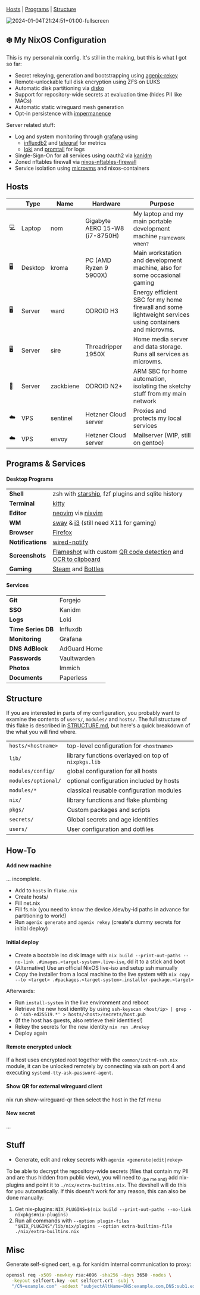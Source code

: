 [Hosts](#hosts) \| [Programs](#programs--services) \| [Structure](./STRUCTURE.md)

![2024-01-04T21:24:51+01:00-fullscreen](https://github.com/oddlama/nix-config/assets/31919558/f473b473-0715-4323-89f2-5a79140ba54c)

## ❄️  My NixOS Configuration

This is my personal nix config. It's still in the making, but this is what I got so far:

- Secret rekeying, generation and bootstrapping using [agenix-rekey](https://github.com/oddlama/agenix-rekey)
- Remote-unlockable full disk encryption using ZFS on LUKS <!-- with automatic snapshots and backups -->
- Automatic disk partitioning via [disko](https://github.com/nix-community/disko)
- Support for repository-wide secrets at evaluation time (hides PII like MACs)
- Automatic static wireguard mesh generation <!-- plus netbird for dynamic meshing -->
- Opt-in persistence with [impermanence](https://github.com/nix-community/impermanence)
<!-- - Secure boot using [lanzaboote](https://github.com/nix-community/lanzaboote) -->

<!--
Desktop machines:

- [Secondary neovim instance](./users/modules/config/manpager/default.nix) as a better manpager
- System-wide theme using [stylix](https://github.com/danth/stylix)
-->

Server related stuff:

- Log and system monitoring through [grafana](https://github.com/grafana/grafana) using
  - [influxdb2](https://github.com/influxdata/influxdb) and [telegraf](https://github.com/influxdata/telegraf) for metrics
  - [loki](https://github.com/grafana/loki) and [promtail](https://grafana.com/docs/loki/latest/clients/promtail/) for logs
- Single-Sign-On for all services using oauth2 via [kanidm](https://github.com/kanidm/kanidm)
- Zoned nftables firewall via [nixos-nftables-firewall](https://github.com/thelegy/nixos-nftables-firewall)
- Service isolation using [microvms](https://github.com/astro/microvm.nix) and nixos-containers

## Hosts

|  | Type | Name | Hardware | Purpose
---|---|---|---|---
💻 | Laptop | nom | Gigabyte AERO 15-W8 (i7-8750H) | My laptop and my main portable development machine <sub>Framework when?</sub>
🖥️ | Desktop | kroma | PC (AMD Ryzen 9 5900X) | Main workstation and development machine, also for some occasional gaming
🖥️ | Server | ward | ODROID H3 | Energy efficient SBC for my home firewall and some lightweight services using containers and microvms.
🖥️ | Server | sire | Threadripper 1950X | Home media server and data storage. Runs all services as microvms.
🥔 | Server | zackbiene | ODROID N2+ | ARM SBC for home automation, isolating the sketchy stuff from my main network
☁️  | VPS | sentinel | Hetzner Cloud server | Proxies and protects my local services
☁️  | VPS | envoy | Hetzner Cloud server | Mailserver (WIP, still on gentoo)

## Programs & Services

#### Desktop Programs

|   |   |
|---|---|
**Shell** | zsh <!--& [nushell](https://github.com/nushell/nushell)--> with [starship](https://github.com/starship/starship), fzf plugins and sqlite history
**Terminal** | [kitty](https://github.com/kovidgoyal/kitty)
**Editor** | [neovim](https://github.com/neovim/neovim) via [nixvim](https://github.com/nix-community/nixvim)
**WM** | [sway](https://github.com/swaywm/sway) & [i3](https://github.com/i3/i3) (still need X11 for gaming)
**Browser** | [Firefox](https://www.mozilla.org/en-US/firefox/new/)
**Notifications** | [wired-notify](https://github.com/Toqozz/wired-notify)
**Screenshots** | [Flameshot](https://github.com/flameshot-org/flameshot) with custom [QR code detection](./pkgs/scripts/screenshot-area-scan-qr.nix) and [OCR to clipboard](./pkgs/scripts/screenshot-area.nix)
**Gaming** | [Steam](https://store.steampowered.com/) and [Bottles](https://github.com/bottlesdevs/Bottles)

#### Services

|   |   |
|---|---|
**Git** | Forgejo
**SSO** | Kanidm
**Logs** | Loki
**Time Series DB** | Influxdb
**Monitoring** | Grafana
**DNS AdBlock** | AdGuard Home
**Passwords** | Vaultwarden
**Photos** | Immich
**Documents** | Paperless

## Structure

If you are interested in parts of my configuration,
you probably want to examine the contents of `users/`, `modules/` and `hosts/`.
The full structure of this flake is described in [STRUCTURE.md](./STRUCTURE.md),
but here's a quick breakdown of the what you will find where.

|   |   |
|---|---|
`hosts/<hostname>` | top-level configuration for `<hostname>`
`lib/` | library functions overlayed on top of `nixpkgs.lib`
`modules/config/` | global configuration for all hosts
`modules/optional/` | optional configuration included by hosts
`modules/*` | classical reusable configuration modules
`nix/` | library functions and flake plumbing
`pkgs/` | Custom packages and scripts
`secrets/` | Global secrets and age identities
`users/` | User configuration and dotfiles

## How-To

#### Add new machine

... incomplete.

- Add <name> to `hosts` in `flake.nix`
- Create hosts/<name>
- Fill net.nix
- Fill fs.nix (you need to know the device /dev/by-id paths in advance for partitioning to work!)
- Run `agenix generate` and `agenix rekey` (create's dummy secrets for initial deploy)

#### Initial deploy

- Create a bootable iso disk image with `nix build --print-out-paths --no-link .#images.<target-system>.live-iso`, dd it to a stick and boot
- (Alternative) Use an official NixOS live-iso and setup ssh manually
- Copy the installer from a local machine to the live system with `nix copy --to <target> .#packages.<target-system>.installer-package.<target>`

Afterwards:

- Run `install-system` in the live environment and reboot
- Retrieve the new host identity by using `ssh-keyscan <host/ip> | grep -o 'ssh-ed25519.*' > hosts/<host>/secrets/host.pub`
- (If the host has guests, also retrieve their identities!)
- Rekey the secrets for the new identity `nix run .#rekey`
- Deploy again

#### Remote encrypted unlock

If a host uses encrypted root together with the `common/initrd-ssh.nix` module,
it can be unlocked remotely by connecting via ssh on port 4 and executing `systemd-tty-ask-password-agent`.

#### Show QR for external wireguard client

nix run show-wireguard-qr
then select the host in the fzf menu

#### New secret

...

## Stuff

- Generate, edit and rekey secrets with `agenix <generate|edit|rekey>`

To be able to decrypt the repository-wide secrets (files that contain my PII and are thus hidden from public view),
you will need to <sub>(be me and)</sub> add nix-plugins and point it to `./nix/extra-builtins.nix`.
The devshell will do this for you automatically. If this doesn't work for any reason, this can also be done manually:

1. Get nix-plugins: `NIX_PLUGINS=$(nix build --print-out-paths --no-link nixpkgs#nix-plugins)`
2. Run all commands with `--option plugin-files "$NIX_PLUGINS"/lib/nix/plugins --option extra-builtins-file ./nix/extra-builtins.nix`

## Misc

Generate self-signed cert, e.g. for kanidm internal communication to proxy:

```bash
openssl req -x509 -newkey rsa:4096 -sha256 -days 3650 -nodes \
  -keyout selfcert.key -out selfcert.crt -subj \
  "/CN=example.com" -addext "subjectAltName=DNS:example.com,DNS:sub1.example.com,DNS:sub2.example.com,IP:10.0.0.1"
```
